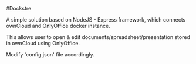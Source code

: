#Dockstre

A simple solution based on NodeJS - Express framework, which connects ownCloud and OnlyOffice docker instance.

This allows user to open & edit documents/spreadsheet/presentation stored in ownCloud using OnlyOffice.

Modify 'config.json' file accordingly.
